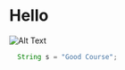 # Hello

![Alt Text](https://octodex.github.com/images/yaktocat.png)

``` java
  String s = "Good Course";
```

